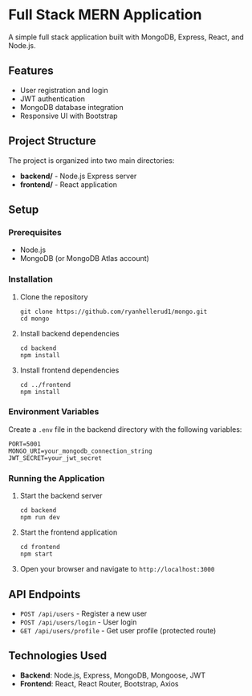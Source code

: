 # Full Stack MERN Application

A simple full stack application built with MongoDB, Express, React, and Node.js.

## Features

- User registration and login
- JWT authentication
- MongoDB database integration
- Responsive UI with Bootstrap

## Project Structure

The project is organized into two main directories:

- **backend/** - Node.js Express server
- **frontend/** - React application

## Setup

### Prerequisites

- Node.js
- MongoDB (or MongoDB Atlas account)

### Installation

1. Clone the repository
   ```
   git clone https://github.com/ryanhellerud1/mongo.git
   cd mongo
   ```

2. Install backend dependencies
   ```
   cd backend
   npm install
   ```

3. Install frontend dependencies
   ```
   cd ../frontend
   npm install
   ```

### Environment Variables

Create a `.env` file in the backend directory with the following variables:

```
PORT=5001
MONGO_URI=your_mongodb_connection_string
JWT_SECRET=your_jwt_secret
```

### Running the Application

1. Start the backend server
   ```
   cd backend
   npm run dev
   ```

2. Start the frontend application
   ```
   cd frontend
   npm start
   ```

3. Open your browser and navigate to `http://localhost:3000`

## API Endpoints

- `POST /api/users` - Register a new user
- `POST /api/users/login` - User login
- `GET /api/users/profile` - Get user profile (protected route)

## Technologies Used

- **Backend**: Node.js, Express, MongoDB, Mongoose, JWT
- **Frontend**: React, React Router, Bootstrap, Axios 